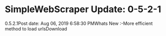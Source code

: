 # SimpleWebScraper Update: 0-5-2-1

0.5.2.1Post date: Aug 06, 2019 6:58:30 PMWhats New :-More efficient method to load urlsDownload